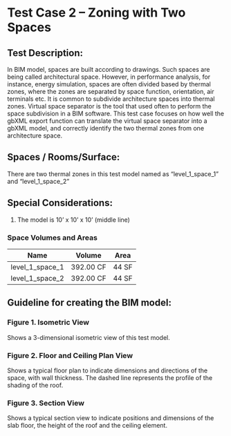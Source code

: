 # Test Case 2 – Zoning with Two Spaces
## Test Description:
In BIM model, spaces are built according to drawings. Such spaces are being called architectural space. However, in performance analysis, for instance, energy simulation, spaces are often divided based by thermal zones, where the zones are separated by space function, orientation, air terminals etc. It is common to subdivide architecture spaces into thermal zones. Virtual space separator is the tool that used often to perform the space subdivision in a BIM software. This test case focuses on how well the gbXML export function can translate the virtual space separator into a gbXML model, and correctly identify the two thermal zones from one architecture space.
## Spaces / Rooms/Surface:
There are two thermal zones in this test model named as “level_1_space_1” and “level_1_space_2”
## Special Considerations:

1.	The model is 10’ x 10’ x 10’ (middle line)

### Space Volumes and Areas

| Name            | Volume    | Area  |
|-----------------|-----------|-------|
| level_1_space_1 | 392.00 CF | 44 SF |
| level_1_space_2 | 392.00 CF | 44 SF |

## Guideline for creating the BIM model:

### Figure 1. Isometric View
Shows a 3-dimensional isometric view of this test model.

### Figure 2. Floor and Ceiling Plan View
Shows a typical floor plan to indicate dimensions and directions of the space, with wall thickness. The dashed line represents the profile of the shading of the roof.

### Figure 3. Section View
Shows a typical section view to indicate positions and dimensions of the slab floor, the height of the roof and the ceiling element.
